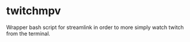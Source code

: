 # twitchmpv
Wrapper bash script for streamlink in order to more simply watch twitch from the terminal.
